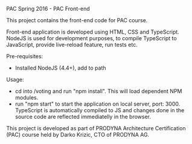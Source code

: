 PAC Spring 2016 - PAC Front-end

This project contains the front-end code for PAC course.

Front-end application is developed using HTML, CSS and TypeScript. NodeJS is used for development purposes, to compile TypeScript to JavaScript, provide live-reload feature, run tests etc.

Pre-requisites:
- Installed NodeJS (4.4+), add to path

Usage:
- cd into /voting and run "npm install". This will load dependent NPM modules.
- run "npm start" to start the application on local server, port: 3000. TypeScript is automatically compiled to JS and changes done in the source code are reflected immediatelly in the browser.

This project is developed as part of PRODYNA Architecture Certification (PAC) course held by Darko Krizic, CTO of PRODYNA AG.